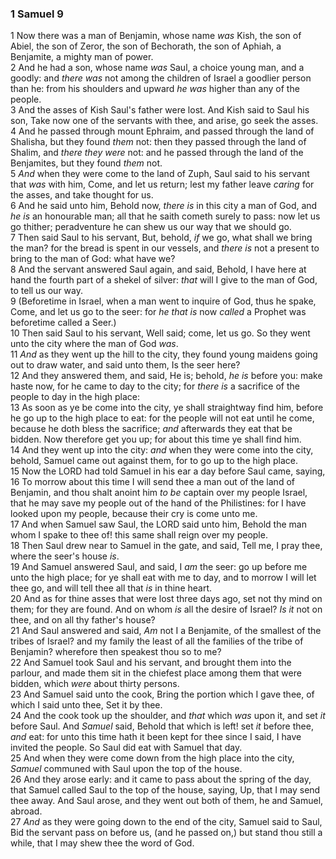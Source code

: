 ### 1 Samuel 9

1 Now there was a man of Benjamin, whose name *was* Kish, the son of Abiel, the son of Zeror, the son of Bechorath, the son of Aphiah, a Benjamite, a mighty man of power.  
2 And he had a son, whose name *was* Saul, a choice young man, and a goodly: and *there was* not among the children of Israel a goodlier person than he: from his shoulders and upward *he was* higher than any of the people.  
3 And the asses of Kish Saul's father were lost. And Kish said to Saul his son, Take now one of the servants with thee, and arise, go seek the asses.  
4 And he passed through mount Ephraim, and passed through the land of Shalisha, but they found *them* not: then they passed through the land of Shalim, and *there they were* not: and he passed through the land of the Benjamites, but they found *them* not.  
5 *And* when they were come to the land of Zuph, Saul said to his servant that *was* with him, Come, and let us return; lest my father leave *caring* for the asses, and take thought for us.  
6 And he said unto him, Behold now, *there is* in this city a man of God, and *he is* an honourable man; all that he saith cometh surely to pass: now let us go thither; peradventure he can shew us our way that we should go.  
7 Then said Saul to his servant, But, behold, *if* we go, what shall we bring the man? for the bread is spent in our vessels, and *there is* not a present to bring to the man of God: what have we?  
8 And the servant answered Saul again, and said, Behold, I have here at hand the fourth part of a shekel of silver: *that* will I give to the man of God, to tell us our way.  
9 (Beforetime in Israel, when a man went to inquire of God, thus he spake, Come, and let us go to the seer: for *he that is* now *called* a Prophet was beforetime called a Seer.)  
10 Then said Saul to his servant, Well said; come, let us go. So they went unto the city where the man of God *was*.  
11 *And* as they went up the hill to the city, they found young maidens going out to draw water, and said unto them, Is the seer here?  
12 And they answered them, and said, He is; behold, *he is* before you: make haste now, for he came to day to the city; for *there is* a sacrifice of the people to day in the high place:  
13 As soon as ye be come into the city, ye shall straightway find him, before he go up to the high place to eat: for the people will not eat until he come, because he doth bless the sacrifice; *and* afterwards they eat that be bidden. Now therefore get you up; for about this time ye shall find him.  
14 And they went up into the city: *and* when they were come into the city, behold, Samuel came out against them, for to go up to the high place.  
15 Now the LORD had told Samuel in his ear a day before Saul came, saying,  
16 To morrow about this time I will send thee a man out of the land of Benjamin, and thou shalt anoint him *to be* captain over my people Israel, that he may save my people out of the hand of the Philistines: for I have looked upon my people, because their cry is come unto me.  
17 And when Samuel saw Saul, the LORD said unto him, Behold the man whom I spake to thee of! this same shall reign over my people.  
18 Then Saul drew near to Samuel in the gate, and said, Tell me, I pray thee, where the seer's house *is*.  
19 And Samuel answered Saul, and said, I *am* the seer: go up before me unto the high place; for ye shall eat with me to day, and to morrow I will let thee go, and will tell thee all that *is* in thine heart.  
20 And as for thine asses that were lost three days ago, set not thy mind on them; for they are found. And on whom *is* all the desire of Israel? *Is it* not on thee, and on all thy father's house?  
21 And Saul answered and said, *Am* not I a Benjamite, of the smallest of the tribes of Israel? and my family the least of all the families of the tribe of Benjamin? wherefore then speakest thou so to me?  
22 And Samuel took Saul and his servant, and brought them into the parlour, and made them sit in the chiefest place among them that were bidden, which *were* about thirty persons.  
23 And Samuel said unto the cook, Bring the portion which I gave thee, of which I said unto thee, Set it by thee.  
24 And the cook took up the shoulder, and *that* which *was* upon it, and set *it* before Saul. And *Samuel* said, Behold that which is left! set *it* before thee, *and* eat: for unto this time hath it been kept for thee since I said, I have invited the people. So Saul did eat with Samuel that day.  
25 And when they were come down from the high place into the city, *Samuel* communed with Saul upon the top of the house.  
26 And they arose early: and it came to pass about the spring of the day, that Samuel called Saul to the top of the house, saying, Up, that I may send thee away. And Saul arose, and they went out both of them, he and Samuel, abroad.  
27 *And* as they were going down to the end of the city, Samuel said to Saul, Bid the servant pass on before us, (and he passed on,) but stand thou still a while, that I may shew thee the word of God.  
